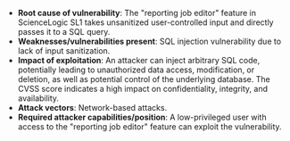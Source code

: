 - **Root cause of vulnerability**: The "reporting job editor" feature in ScienceLogic SL1 takes unsanitized user-controlled input and directly passes it to a SQL query.
- **Weaknesses/vulnerabilities present**: SQL injection vulnerability due to lack of input sanitization.
- **Impact of exploitation**: An attacker can inject arbitrary SQL code, potentially leading to unauthorized data access, modification, or deletion, as well as potential control of the underlying database. The CVSS score indicates a high impact on confidentiality, integrity, and availability.
- **Attack vectors**: Network-based attacks.
- **Required attacker capabilities/position**: A low-privileged user with access to the "reporting job editor" feature can exploit the vulnerability.